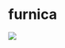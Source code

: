 # furnica
<img src="https://drive.google.com/file/d/16Vqv9BLmPgRAYKiA2IS1ynUTqpWjcOqm/view?usp=share_link"/>
